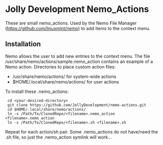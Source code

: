 # Jolly Development Nemo_Actions

These are small nemo_actions. Used by the Nemo File Manager (https://github.com/linuxmint/nemo) to add items to the context menu.

## Installation

Nemo allows the user to add new entries to the context menu. The file /usr/share/nemo/actions/sample.nemo_action contains an example of a Nemo action. Directories to place custom action files:

 - /usr/share/nemo/actions/ for system-wide actions
 - $HOME/.local/share/nemo/actions/ for user actions

To install these .nemo_actions:
```
 cd <your-desired-directory>
 git clone https://github.com/JollyDevelopment/nemo-actions.git
 cd $HOME/.local/share/nemo/actions/
 ln -s /Path/To/ClonedRepo/<filename>.nemo_action <filename>.nemo_action
 ln -s /Path/To/ClonedRepo/<filename>.sh <filename>.sh
```

Repeat for each action/sh pair. Some .nemo_actions do not have/need the .sh file, so just the .nemo_action symlink will work...
